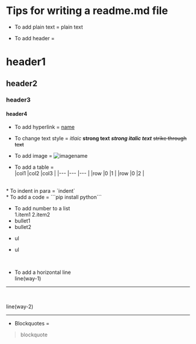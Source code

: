 # Tips for writing a readme.md file<br>

* To add plain text = plain text <br>

* To add header = <br>
# header1<br>
## header2<br>
### header3<br>
#### header4<br>

* To add hyperlink  = [name](url "Title")<br>

* To change text style = _itlaic_ **strong text** _**strong italic text**_ ~~strike through text~~<br>

* To add image = ![imagename](url) <br>

* To add a table = <br>
|col1 |col2 |col3 | 
|--- |--- |--- |
|row |0 |1 |
|row |0 |2 |
<br>
* To indent in para =
`indent` <br>
* To add a code = 
```pip install python```
<br>

* To add number to a list <br>
1.item1
2.item2
* bullet1
* bullet2
- ul
+ ul
<br>

* To add a horizontal line<br>
line(way-1)
____________
<br>

line(way-2)
************
* Blockquotes = <br>
> blockquote
